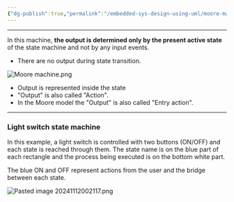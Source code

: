 ```yaml
---
{"dg-publish":true,"permalink":"/embedded-sys-design-using-uml/moore-machine/"}
---
```


---
In this machine, **the output is determined only by the present active state** of the state machine and not by any input events.

- There are no output during state transition.

![Moore machine.png](/img/user/Embedded%20Sys%20Design%20using%20UML/Reference%20images/Moore%20machine.png)
- Output is represented inside the state
- "Output" is also called "Action".
- In the Moore model the "Output" is also called "Entry action".

---
### Light switch state machine
In this example, a light switch is controlled with two buttons (ON/OFF) and each state is reached through them. The state name is on the blue part of each rectangle and the process being executed is on the bottom white part. 

The blue ON and OFF represent actions from the user and the bridge between each state.

![Pasted image 20241112002117.png](/img/user/Embedded%20Sys%20Design%20using%20UML/Reference%20images/Pasted%20image%2020241112002117.png)
